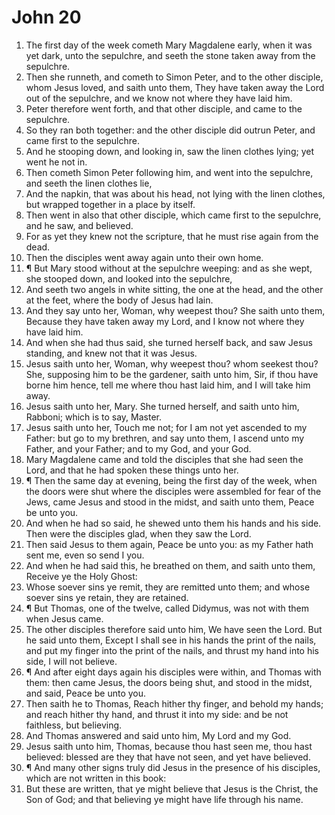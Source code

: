 ﻿# John 20
1. The first day of the week cometh Mary Magdalene early, when it was yet dark, unto the sepulchre, and seeth the stone taken away from the sepulchre. 
2. Then she runneth, and cometh to Simon Peter, and to the other disciple, whom Jesus loved, and saith unto them, They have taken away the Lord out of the sepulchre, and we know not where they have laid him. 
3. Peter therefore went forth, and that other disciple, and came to the sepulchre. 
4. So they ran both together: and the other disciple did outrun Peter, and came first to the sepulchre. 
5. And he stooping down, and looking in, saw the linen clothes lying; yet went he not in. 
6. Then cometh Simon Peter following him, and went into the sepulchre, and seeth the linen clothes lie, 
7. And the napkin, that was about his head, not lying with the linen clothes, but wrapped together in a place by itself. 
8. Then went in also that other disciple, which came first to the sepulchre, and he saw, and believed. 
9. For as yet they knew not the scripture, that he must rise again from the dead. 
10. Then the disciples went away again unto their own home. 
11. ¶ But Mary stood without at the sepulchre weeping: and as she wept, she stooped down, and looked into the sepulchre, 
12. And seeth two angels in white sitting, the one at the head, and the other at the feet, where the body of Jesus had lain. 
13. And they say unto her, Woman, why weepest thou? She saith unto them, Because they have taken away my Lord, and I know not where they have laid him. 
14. And when she had thus said, she turned herself back, and saw Jesus standing, and knew not that it was Jesus. 
15. Jesus saith unto her, Woman, why weepest thou? whom seekest thou? She, supposing him to be the gardener, saith unto him, Sir, if thou have borne him hence, tell me where thou hast laid him, and I will take him away. 
16. Jesus saith unto her, Mary. She turned herself, and saith unto him, Rabboni; which is to say, Master. 
17. Jesus saith unto her, Touch me not; for I am not yet ascended to my Father: but go to my brethren, and say unto them, I ascend unto my Father, and your Father; and to my God, and your God. 
18. Mary Magdalene came and told the disciples that she had seen the Lord, and that he had spoken these things unto her. 
19. ¶ Then the same day at evening, being the first day of the week, when the doors were shut where the disciples were assembled for fear of the Jews, came Jesus and stood in the midst, and saith unto them, Peace be unto you. 
20. And when he had so said, he shewed unto them his hands and his side. Then were the disciples glad, when they saw the Lord. 
21. Then said Jesus to them again, Peace be unto you: as my Father hath sent me, even so send I you. 
22. And when he had said this, he breathed on them, and saith unto them, Receive ye the Holy Ghost: 
23. Whose soever sins ye remit, they are remitted unto them; and whose soever sins ye retain, they are retained. 
24. ¶ But Thomas, one of the twelve, called Didymus, was not with them when Jesus came. 
25. The other disciples therefore said unto him, We have seen the Lord. But he said unto them, Except I shall see in his hands the print of the nails, and put my finger into the print of the nails, and thrust my hand into his side, I will not believe. 
26. ¶ And after eight days again his disciples were within, and Thomas with them: then came Jesus, the doors being shut, and stood in the midst, and said, Peace be unto you. 
27. Then saith he to Thomas, Reach hither thy finger, and behold my hands; and reach hither thy hand, and thrust it into my side: and be not faithless, but believing. 
28. And Thomas answered and said unto him, My Lord and my God. 
29. Jesus saith unto him, Thomas, because thou hast seen me, thou hast believed: blessed are they that have not seen, and yet have believed. 
30. ¶ And many other signs truly did Jesus in the presence of his disciples, which are not written in this book: 
31. But these are written, that ye might believe that Jesus is the Christ, the Son of God; and that believing ye might have life through his name. 
